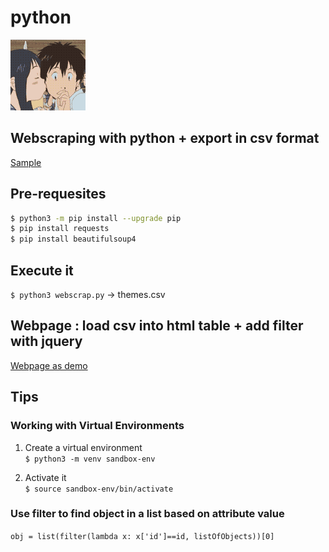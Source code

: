 # python
![Avatar](https://github.com/dgucc/sandbox/blob/main/tips/images/avatar.gif)  
## Webscraping with python + export in csv format

[Sample](https://github.com/dgucc/python/blob/main/webscrap/webscrap.py)

## Pre-requesites
```bash
$ python3 -m pip install --upgrade pip
$ pip install requests  
$ pip install beautifulsoup4  
```
## Execute it
`$ python3 webscrap.py` 
&rarr; themes.csv  

## Webpage : load csv into html table + add filter with jquery

[Webpage as demo](https://github.com/dgucc/python/blob/main/webscrap/index.html)  

## Tips

### Working with Virtual Environments  

1. Create a virtual environment  
`$ python3 -m venv sandbox-env`  

2. Activate it  
`$ source sandbox-env/bin/activate`  


### Use filter to find object in a list based on attribute value  
`obj = list(filter(lambda x: x['id']==id, listOfObjects))[0]`
